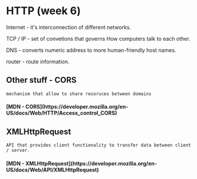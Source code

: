 # HTTP (week 6)

Internet - it's interconnection of different networks.  

TCP / IP - set of convetions that governs How computers talk to each other. 

DNS - converts numeric address to more human-friendly host names. 

router - route information. 



## Other stuff - CORS 
```
mechanism that allow to share resoruces between domains
```
<h4><b> [MDN - CORS](https://developer.mozilla.org/en-US/docs/Web/HTTP/Access_control_CORS) </h4></b>

## XMLHttpRequest
```
API that provides client functionality to transfer data between client / server.
```

<h4><b> [MDN - XMLHttpRequest](https://developer.mozilla.org/en-US/docs/Web/API/XMLHttpRequest) </h4></b>
